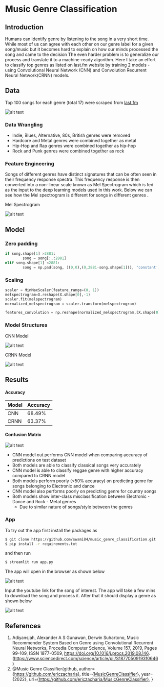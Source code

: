 # Music Genre Classification

## Introduction

Humans can identify genre by listening to the song in a very short time. While most of us can agree with each other on our genre label for a given song/music but it becomes hard to explain on how our minds processed the song and came to the decision
The even harder problem is to generalize our process and translate it to a machine-ready algorithm. Here I take an effort to classify top genres as listed on last.fm website by training 2 models - using Convolutional Neural Network (CNN) and Convolution Recurrent Neural Network(CRNN) models.

## Data

Top 100 songs for each genre (total 17) were scraped from [last.fm](https://www.last.fm/music)

![alt text](https://github.com/swami84/music_genre_classification/blob/master/data/images/last_fm_homepage.jpg)

### Data Wrangling

- Indie, Blues, Alternative, 80s, British genres were removed
- Hardcore and Metal genres were combined together as metal
- Hip-Hop and Rap genres were combined together as hip-hop
- Rock and Punk genres were combined together as rock

### Feature Engineering

Songs of different genres have distinct signatures that can be often seen in their frequency response spectra. This frequency response is then converted into a non-linear scale known as Mel Spectrogram  which is fed as the input to the deep learning models used in this work. Below we can see how the Mel spectrogram is different for songs in different genres . 

Mel Spectrogram

![alt text](https://github.com/swami84/music_genre_classification/blob/master/data/images/genre_spectrograms.jpg)

## Model

### Zero padding

```python
if song.shape[1] >2881:
        song = song[:,:2881]
elif song.shape[1] <2881:
        song = np.pad(song, ((0,0),(0,2881-song.shape[1])), 'constant')
```

### Scaling

```python
scaler = MinMaxScaler(feature_range=(0, 1))
melspectrogram=X.reshape(X.shape[0],-1)
scaler.fit(melspectrogram)
normalized_melspectrogram = scaler.transform(melspectrogram)

features_convolution = np.reshape(normalized_melspectrogram,(X.shape[0],128, -1,1))
```

### Model Structures

CNN Model

![alt text](https://github.com/swami84/music_genre_classification/blob/master/data/images/cnn_model.jpg)

CRNN Model

![alt text](https://github.com/swami84/music_genre_classification/blob/master/data/images/crnn_model.jpg)



## Results

#### Accuracy

| Model | Accuracy |
| ----- | -------- |
| CNN   | 68.49%   |
| CRNN  | 63.37%   |

#### Confusion Matrix

![alt text](https://github.com/swami84/music_genre_classification/blob/master/data/images/model_comparison_norm_heatmap.jpg)

- CNN model out performs CNN model when comparing accuracy of predictions on test dataset
- Both models are able to classify classical songs very accurately
- CNN model is able to classify reggae genre with higher accuracy compared to CRNN model
- Both models perform poorly (<50% accuracy) on predicting genre for songs belonging to Electronic and dance
- CNN model also performs poorly on predicting genre for country songs
- Both models show inter-class misclassification between Electronic - Dance and Rock - Metal genres
  - Due to similar nature of songs/style between the genres

### App

To try out the app first install the packages as

```bash
$ git clone https://github.com/swami84/music_genre_classification.git
$ pip install -r requirements.txt
```

and then run 

```bash
$ streamlit run app.py
```

The app will open in the browser as shown below

![alt text](https://github.com/swami84/music_genre_classification/blob/master/data/images/Streanlit_SS_Input.jpg)

Input the youtube link for the song of interest. The app will take a few mins to download the song and process it. After that it should display a genre as shown below

![alt text](https://github.com/swami84/music_genre_classification/blob/master/data/images/Streanlit_SS_Output.jpg)

## References

1. Adiyansjah, Alexander A S Gunawan, Derwin Suhartono,
   Music Recommender System Based on Genre using Convolutional Recurrent Neural Networks,
   Procedia Computer Science,
   Volume 157, 2019, Pages 99-109, ISSN 1877-0509,
   https://doi.org/10.1016/j.procs.2019.08.146.
   (https://www.sciencedirect.com/science/article/pii/S1877050919310646)
2. @Music Genre Classifier{github,
    author={https://github.com/ericzacharia},
    title={[MusicGenreClassifier](https://github.com/ericzacharia/MusicGenreClassifier)},
    year={2022},
    url={https://github.com/ericzacharia/MusicGenreClassifier},
   }









